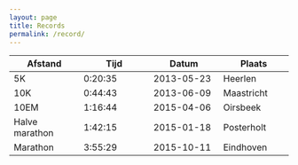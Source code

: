 ```yaml
---
layout: page
title: Records
permalink: /record/
---
```


<div>
<table>
	<thead>
		<tr>
			<th width="25%">Afstand</th>
			<th width="25%">Tijd</th>
			<th width="25%">Datum</th>
			<th width="25%">Plaats</th>
		</tr>
	</thead>
	<tbody>
		<tr>
			<td>5K</td>
			<td>0:20:35</td>
			<td>2013-05-23</td>
			<td>Heerlen</td>			
		</tr>
		<tr>
			<td>10K</td>
			<td>0:44:43</td>
			<td>2013-06-09</td>
			<td>Maastricht</td>			
		</tr>
		<tr>
			<td>10EM</td>
			<td>1:16:44</td>
			<td>2015-04-06</td>
			<td>Oirsbeek</td>			
		</tr>
		<tr>
			<td>Halve marathon</td>
			<td>1:42:15</td>
			<td>2015-01-18</td>
			<td>Posterholt</td>			
		</tr>
		<tr>
			<td>Marathon</td>
			<td>3:55:29</td>
			<td>2015-10-11</td>
			<td>Eindhoven</td>			
		</tr>
	</tbody>
</table>
</div>
